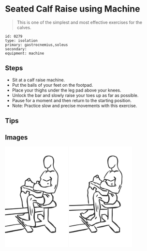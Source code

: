 # Seated Calf Raise using Machine
> This is one of the simplest and most effective exercises for the calves.

``` 
id: 0279 
type: isolation 
primary: gastrocnemius,soleus 
secondary:  
equipment: machine 
``` 

## Steps

 - Sit at a calf raise machine.
 - Put the balls of your feet on the footpad.
 - Place your thighs under the leg pad above your knees.
 - Unlock the bar and slowly raise your toes up as far as possible.
 - Pause for a moment and then return to the starting position.
 - Note: Practice slow and precise movements with this exercise.

## Tips


## Images

<svg width="208" height="250pt" viewBox="0 0 156 250" xmlns="http://www.w3.org/2000/svg"><g fill="#FFF"><path d="M0 0h156v250H0v-35.53c11.8-.96 23.2-4.55 34.91-6.19 4.51-.9 9.59-1.4 13.09-4.71.33.2.99.61 1.32.81 1.82 3.36 3.88 6.6 6.35 9.53 2.8-.19 5.62-.11 8.43-.19 2.61.26 3.93-2.43 5.63-3.93-.07-1.33-.12-2.66-.15-3.99-1.59-2.18-3.38-4.21-5.23-6.17 2.51.32 5.02.57 7.54.77l-3.64 1.32c10.25.24 19.87-3.5 29.75-5.57 2.96 5.97 7.78 10.69 12.44 15.34 4.07 4.37 10.86 3 15.77.97-.07-3.5-.02-7.01-.02-10.51-2.39-2.02-4.54-4.31-6.32-6.89-3.04-4.32-7.59-7.16-11.62-10.44-1.05-2.67-.63-5.74-.59-8.57.83-7.44.15-14.93.46-22.39 6.79.08 13.55-1.48 19.25-5.25 2.25-6.25-2.51-11.95-7.76-14.68.26-3.19.85-6.43.37-9.63-1.45-2.44-3.5-4.53-4.32-7.32 2.17-.25 4.39-.22 6.52-.73 2.71-2.09 3.17-5.77 4.28-8.8 4.66-8.6 5.31-18.73 5.44-28.34.28-3.72.48-7.55-1.02-11.06-1.27-4.25-4.81-7.12-6.96-10.86-2.95-4.72-4.35-10.69-2.71-16.12 1.19-5.05-.04-10.69-3.29-14.74-4.01-2.57-9.15-4.06-13.87-2.6-6.25.81-9.65 7.76-9.17 13.54.36 5.07 1.16 10.23 3.21 14.91.99 2.73 4.38 2.35 6.64 3.01.17 2.21.29 4.41.41 6.61-3.66-3.23-8.18-.22-10.68 2.92-3.31 4.03-5.87 8.62-8.34 13.19.67 1.12 1.33 2.23 1.99 3.36-.9 1.78-1.77 3.56-2.64 5.35-2.32-1.25-4.92-1.69-7.42-.72-.45 2.01-.93 4.02-1.45 6.02-1.65-.36-3.25-.85-4.86-1.35-4-.88-5.72-4.75-8.12-7.61-.65-1.43-1.36-2.82-2.14-4.18-1.37.05-2.73.1-4.1.16-2.09 2.51-5.07 3.96-7.5 6.07-2.17 3.46-.21 8.04-2.38 11.5-1.67.48-3.43.58-5.09 1.11-1.63 1.08-2.93 2.56-4.36 3.87.97 4.77 1.48 9.91-.32 14.56-.54 1.95-1.5 4.01-.73 6.05 2.47 7.14 4.86 14.52 4.75 22.17-.02 2.76.96 5.36 1.9 7.92-14.55.89-29.07 2.55-43.65 2.62V0z"/><path d="M99.26 29.26c2.2-3.11 6.3-3.76 9.71-4.81 2.75 1.33 6.55 1.28 8.38 4.05 2.33 4.84 2.63 10.41 1.14 15.54.67 5.09 1.5 10.53 4.73 14.75 3.56 4.77 7.14 9.96 7.27 16.15-.86 9.76-.27 19.98-4.21 29.17-2.22 3.25-2.92 7.18-4.68 10.63-6.81-.54-14.03 1.83-20.48-1.21-3.84-1.77-7.82-3.58-12.14-3.57-2.1-.24-4.51.19-6.24-1.34-.64.15-1.94.46-2.58.61-2.5-.71-5.05-1.17-7.6-1.61-1.35-.62-1.62-2.33-2.42-3.47.92-2.63 1.62-5.34 2.31-8.04 1.22-1.26 2.65-2.3 3.93-3.5 1.77-.09 3.55-.2 5.32-.37 3.3 2.42 4.67 6.97 8.72 8.41 4.17 1.37 8.81 2.14 13.06.57 4.11-1.45 8.37-2.36 12.74-1.81-.9-1.07-1.75-2.17-2.57-3.31 1.47.6 2.91 1.25 4.38 1.85-1.6-2.51-4.37-4.69-3.87-8-.26-3.82 2.55-7.15 2.02-10.98-1.23-1.79-2.96-3.15-4.54-4.62-3.27 3.04 3.23 4.78 1.18 7.37-.41.01-1.24.05-1.66.07-2.55 1.45-5.27 2.58-8.05 3.56-2.91-1.72-5.87-3.64-9.38-3.69v1.58c3.33 1.24 6.57 2.75 9.97 3.82 3.22-.91 6.15-2.49 9.08-4.06.02 2.66-.42 5.31-.3 7.98-.08 2.53.73 5.28-.68 7.58-6.1-1.02-11.88 2.61-17.94 1.1-2.46-.24-3.93-2.52-5.65-4.02-.03-.65-.1-1.94-.13-2.58-1.63-.59-3.25-1.22-4.83-1.91 1.27-.31 2.58-.29 3.88-.21-.48-3.68 1.04-7.03 3.13-9.95-.73-1.38-1.43-2.77-2.13-4.17 3.65-4.99 6.46-10.57 10.68-15.12 1.4.21 2.8.4 4.21.58-1.34 1.28-2.43 2.77-3.15 4.47 2.3-1.26 4.21-3.08 6.36-4.55 1.95-.55 3.9.7 5.82 1.01-.17.49-.49 1.45-.65 1.93 2.33-1.27 4.59-3.5 7.46-2.86 1.47.14 4.07.64 3.84-1.67-3.36-1.4-7.21-1.63-10.23.67-1.71-.47-3.42-.9-5.14-1.26a72.69 72.69 0 0 0-1.44-5.25c4.59-1.55 9.18-5.62 8.47-10.92-2.34 3.62-4.34 8.71-9.31 9.08-4.24.99-6.31-3.54-7.09-6.9-1.13-5.51-1.31-11.64 1.3-16.77m7 61.94c-2.15.13-1.84 3.54.39 2.54 2.08-.24 1.86-3.41-.39-2.54m16.37 12.57c-.77.98.06 1.72.64 2.44 1.76-3.89 4.18-7.78 4.06-12.18-2.92 2.41-3.44 6.39-4.7 9.74zM58.09 80.38c.64.07 1.92.22 2.56.29l-.15 2.9c-.4.38-1.22 1.12-1.62 1.49-.79-.18-2.37-.53-3.16-.71.05 4.2 4.72 1.7 6.74.69 1.08 1.51 2.03 3.11 3.15 4.59 1.49 1.91 5.14.82 6.21 3.03-1.52 2.48-1.96 5.35-2.2 8.2-3.57-.8-7.09-1.8-10.65-2.64-2.74.37-5.46-.1-8.17-.49-.33-.63-.64-1.27-.94-1.9 1.43-2.84.88-6.05.85-9.09 2.11-1.22 4.18-2.81 6.76-2.71.2-1.22.41-2.43.62-3.65z"/><path d="M80.07 87.09c1.18.66 2.98.96 2.9 2.69-.32.55-.98 1.65-1.3 2.2-1.05-.13-2.09-.24-3.13-.36.53-1.5 1.04-3.02 1.53-4.53zM47.89 97.84c2.03.95 4.03 2.03 6.22 2.57 1.99.19 3.94-.48 5.93-.54 2.79 1.25 5.98 3.61 9.08 1.94-.34 2.37-.03 4.73.8 6.97 2.38.71 4.65 1.74 7.05 2.4 2.38.83 4.74-.48 7.01-1.07 3 2.34 6.87 1.89 10.4 2.51-1.12 4.03-2.31 8.03-3.45 12.06-5.23-.38-10.89 2.82-15.72-.06-2.52-1.74-4.5-4.22-7.29-5.56-2.33-.32-4.69-.03-7.02-.14-.33-2.15.54-4.18 1.11-6.21-2.31-1.86-5.24-2.61-8.06-3.29-1.91 1.85-3.03 4.23-3.79 6.74-1.14-1.56-1.86-3.61-3.55-4.68-1.87-.68-3.82-1.13-5.65-1.95.35-1.89.62-3.8.95-5.69-.33-1.01-.66-2.01-.99-3.02 1.72-2.28 4.89-1.29 6.97-2.98m-5.37 3.09c1.78 2.14 4.67 2.64 7 3.94l-.25-1.78c4.11 2.6 8.85 3.75 13.28 5.61 3.93 2.66 8.69 3.52 12.8 5.82 4.35 2.77 9.67 1.57 14.47 1.16l.48-1.59c-4.26-2.29-9.27 1-13.53-1.3-3.86-1.81-7.99-3-11.71-5.09-4.39-2.61-9.65-2.9-14.27-4.98-2.86-.12-5.41-1.64-8.27-1.79z"/><path d="M52.26 117.49c.94-1.76 1.68-3.61 2.5-5.42 1.56.42 3.13.83 4.71 1.21-.85 2.43-2.12 5.47.17 7.55-5.41 3.5-5.89 10.34-6.12 16.15.94 4.59 1.84 9.2 1.79 13.91-3.18.38-6.35.75-9.53 1.11-2.96-7.73-1.29-16.49-4.9-23.97-.52-2.75-1.83-5.29-2.27-8.05-.07-3.16 2.17-5.5 4.01-7.78.73.17 2.18.52 2.9.7.61 3.22 3.59 4.93 6.74 4.59zM96.32 113.53c5.07 3.11 11.22 4.35 17.11 3.59.56 2.22 1.95 4 3.2 5.86 1.09 2.83.78 5.96.86 8.93-2.68 4.42-5.75 9.2-10.67 11.33-3.15.78-6.36 1.27-9.52 2.03-.61-.32-1.21-.65-1.81-.98 2.6-2.84 4.34-6.39 3.88-10.33.48-5.56-4.01-9.56-5.6-14.45 2.06.69 4.22.97 6.39.72 2.1 1.74 3.36 4.24 5.35 6.08.95.16 2.25.54 2.65-.67-1.53-2.73-4.01-4.71-5.88-7.18-2.43.22-4.88.33-7.3-.03.45-1.63.9-3.26 1.34-4.9m6.33 4.31c2.5 2.06 4.63 6.2 8.3 5.9-1.76-3.06-4.73-5.42-8.3-5.9z"/><path d="M56.55 126.56c1.56-4.13 5.97-5.42 9.88-6.15 4.52 2.74 7.76 7.82 13.48 8.19 4.42-.32 8.8-1.09 13.19-1.61.2-.75.59-2.25.79-3 1.81 5.05 3.38 10.71 1.59 15.98-.74 2.21-3.43 2.85-5.5 2.55-2.65.04-5.21-.75-7.29-2.4-2.97-2.21-6.89-1.92-10.37-1.59-.02-.49-.07-1.47-.1-1.96-1.14 1.25-2.27 2.49-3.45 3.7-.06 5.43 2.54 10.38 3.03 15.72 1.04 8.49-2.98 17.09-.3 25.47 2.04 4.77 3.35 9.97 2.46 15.18-2.19.63-4.41 2.11-6.75 1.22-3.67-1.03-7.45-1.44-11.24-1.74-2.83-1.35-5.39-3.22-8.24-4.54 1.5 1.72 2.98 3.58 4.98 4.75 2.98 1.19 6.52.64 9.22 2.54 2.33 2.86 4.21 6.07 6.24 9.15-3.22 3.34-8.05 3.04-12.28 3.49-3.36-7.34-8.76-13.37-14.01-19.38-4.53-3.58-8.36-7.91-12.65-11.75 1.78 4.4 5.15 7.78 8.34 11.17-12.63 1.14-25.08 3.69-37.57 5.91v-26.78c15.69-.93 31.22-4.23 46.98-3.73-4.62 3.87-11.09 2.05-16.59 2.83-.38 1.07-.76 2.15-1.13 3.22 4.24 3.06 8.28 8.24 14.08 7.3-.71 1.41-1.4 2.82-2.01 4.29 1.4-.75 2.77-1.55 4.15-2.34 5.37 1.94 11.29 2.53 16.85 1.02-.21-10.53-3.52-20.7-4.18-31.19-.69-8.49-3.19-17-1.6-25.52m7.7 1.43c-.75 2.11-1.6 4.19-2.34 6.32 2.56-1.49 4.42-3.96 4.28-7.03-.48.17-1.46.53-1.94.71m2.55 7.46c3.98-.61 8.17-.78 11.45 1.99.11-.94.23-1.88.35-2.81-3.46-3.03-8.7-2.37-11.8.82m-5.18 10.99c-.83 7.55.43 15.19 2.01 22.58.23 1.53 1.83 2.11 3.01 2.79-.43-1.04-.91-2.06-1.38-3.07-1.23-7.43-2.41-14.87-3.64-22.3m5.31 6.48c-.06 4.7-1.54 9.72.48 14.19 1.17-4.67 1.12-9.62-.48-14.19m-41.64 19.19c-.26 1.33-.08 2.72 1.29 3.36 3.89 2.71 6.66 6.62 10.24 9.69 4.61 4.2 7.78 9.82 12.63 13.72l2.27.7c-1.42-3.86-4.74-6.5-7.09-9.77-6.1-6.25-11.09-14-19.34-17.7m16.87 13.62c1.6 2.31 3.05 5.14 6.29 5.39-1.42-2.04-3-3.94-4.5-5.9l1.68-.65c-1.17.34-2.34.7-3.47 1.16z"/><path d="M118.54 135.42c3.95 3.08 7.37 7.79 6.24 13.07-3.89 1.89-8.24.84-12.35 1.67-6.28.52-12.56 1.31-18.87 1.03 4.15 2.42 2.62 7.1 2.11 10.9-.73 3.44-.1 6.93-.11 10.39a36.208 36.208 0 0 0-6.39-4.96c-2.96.23-5.93.42-8.88.84-.01 3.31-.44 6.62-.08 9.92 2.56 1.98 4.67 4.45 7.03 6.65-3.87.58-7.59 1.93-11.51 2.09-.68-2.69-2.21-5.2-2.09-8.05.1-4.76-.34-9.58.64-14.27 6.37-1.33 12.91-1.92 19.22-3.4.4-.38 1.18-1.13 1.57-1.51-6.83.3-13.65 1.23-20.43 2.15.32-3.26-.35-6.46-1.6-9.46 4.33-.42 8.63-1.24 12.98-1.22 2.95.38 5.82 1.29 8.82 1.37-2.19-2.15-5.63-2.14-7.87-4.31 1.69-.07 3.39-.08 5.09-.02.16-.49.47-1.46.63-1.94-1.72.15-3.44.27-5.16.33-.11-.49-.34-1.48-.45-1.97 2.51-.14 5.32.73 7.56-.76.55 1.65-1.46 2.23-1.59 3.74 4.43-.22 8.8-.83 12.83-2.74 6.02.03 9.55-5.18 12.66-9.54z"/><path d="M70.01 139.4c5.11.68 10.15 1.99 14.59 4.68.32 1.47.76 2.91 1.3 4.3-1.82-2.39-3.94-4.7-6.99-5.46 1.62 2.47 3.69 4.59 5.89 6.54-4 .04-8 .16-11.99.33-.72-2.82-1.53-5.61-2.49-8.35l1.66.08c-.49-.53-1.48-1.59-1.97-2.12zM15.99 156.13c13.1-.97 26.19-2.21 39.29-3.14.54 3.35 1.1 6.69 1.67 10.04-18.92 2.54-38.01 3.08-56.95 5.45v-11.19c5.3-.78 10.65-.99 15.99-1.16zM97.39 153.52c3.1.17 6.21.22 9.33.15-1.67 6.35-.32 12.97-1.09 19.42.04 4.29-.22 8.72.73 12.9 6.06 5.79 12.49 11.23 18.02 17.57-.3 2.46-.54 4.94-.81 7.42-3.3-.35-6.6-.06-9.82.71-3.81-5.82-8.6-11.2-14.49-14.95.19-.75.37-1.51.52-2.28-2.01-.29-4.06-.2-6.03.3-5.7 1.36-11.49 2.36-17.22 3.57.02-3.28.01-6.56-.5-9.8 4.79-.25 9.68-.2 14.32-1.57.63-.48 1.06-1.18 1.58-1.77-3.74-2.2-6.63-5.46-9.88-8.27.09-2.3.2-4.59.28-6.88 2.38-.18 4.77-.41 7.14-.79 1.53 2.3 3.09 4.68 5.58 6.04.2 2.21.12 4.42-.18 6.62 3.11-.25 2.53-3.71 2.7-5.91.8-7.49-.23-14.99-.18-22.48zM49.13 166.47c2.82-.36 5.67-.43 8.49-.83 1.27 5.18.2 10.5 1.02 15.73.57.09 1.7.28 2.27.37-2.5.57-5.24 1.24-7.69.09-5.08-2.54-11.39-2.33-15.81-6.2-1.3-1.05-2.82-1.75-4.34-2.38-.41-.56-1.22-1.69-1.63-2.26 5.04.47 10.18.63 15.11-.71 1.01-1.16 1.63-2.6 2.58-3.81zM14.84 196.54c8.26-1.87 16.71-2.92 25.16-3.39 2.5 3.36 5.16 6.64 8.42 9.3-1.75.74-3.54 1.38-5.41 1.73-10.38 1.92-20.9 3.12-31.19 5.54-3.89.85-7.82 1.53-11.75 2.21l-.07-.87v-11.84c4.86-1.34 9.93-1.61 14.84-2.68z"/></g><g fill="#333"><path d="M104.05 23.53c4.72-1.46 9.86.03 13.87 2.6 3.25 4.05 4.48 9.69 3.29 14.74-1.64 5.43-.24 11.4 2.71 16.12 2.15 3.74 5.69 6.61 6.96 10.86 1.5 3.51 1.3 7.34 1.02 11.06-.13 9.61-.78 19.74-5.44 28.34-1.11 3.03-1.57 6.71-4.28 8.8-2.13.51-4.35.48-6.52.73.82 2.79 2.87 4.88 4.32 7.32.48 3.2-.11 6.44-.37 9.63 5.25 2.73 10.01 8.43 7.76 14.68-5.7 3.77-12.46 5.33-19.25 5.25-.31 7.46.37 14.95-.46 22.39-.04 2.83-.46 5.9.59 8.57 4.03 3.28 8.58 6.12 11.62 10.44 1.78 2.58 3.93 4.87 6.32 6.89 0 3.5-.05 7.01.02 10.51-4.91 2.03-11.7 3.4-15.77-.97-4.66-4.65-9.48-9.37-12.44-15.34-9.88 2.07-19.5 5.81-29.75 5.57l3.64-1.32c-2.52-.2-5.03-.45-7.54-.77 1.85 1.96 3.64 3.99 5.23 6.17.03 1.33.08 2.66.15 3.99-1.7 1.5-3.02 4.19-5.63 3.93-2.81.08-5.63 0-8.43.19-2.47-2.93-4.53-6.17-6.35-9.53-.33-.2-.99-.61-1.32-.81-3.5 3.31-8.58 3.81-13.09 4.71-11.71 1.64-23.11 5.23-34.91 6.19v-3.41l.07.87c3.93-.68 7.86-1.36 11.75-2.21 10.29-2.42 20.81-3.62 31.19-5.54 1.87-.35 3.66-.99 5.41-1.73-3.26-2.66-5.92-5.94-8.42-9.3-8.45.47-16.9 1.52-25.16 3.39-4.91 1.07-9.98 1.34-14.84 2.68v-1.76c12.49-2.22 24.94-4.77 37.57-5.91-3.19-3.39-6.56-6.77-8.34-11.17 4.29 3.84 8.12 8.17 12.65 11.75 5.25 6.01 10.65 12.04 14.01 19.38 4.23-.45 9.06-.15 12.28-3.49-2.03-3.08-3.91-6.29-6.24-9.15-2.7-1.9-6.24-1.35-9.22-2.54-2-1.17-3.48-3.03-4.98-4.75 2.85 1.32 5.41 3.19 8.24 4.54 3.79.3 7.57.71 11.24 1.74 2.34.89 4.56-.59 6.75-1.22.89-5.21-.42-10.41-2.46-15.18-2.68-8.38 1.34-16.98.3-25.47-.49-5.34-3.09-10.29-3.03-15.72 1.18-1.21 2.31-2.45 3.45-3.7.03.49.08 1.47.1 1.96 3.48-.33 7.4-.62 10.37 1.59 2.08 1.65 4.64 2.44 7.29 2.4 2.07.3 4.76-.34 5.5-2.55 1.79-5.27.22-10.93-1.59-15.98-.2.75-.59 2.25-.79 3-4.39.52-8.77 1.29-13.19 1.61-5.72-.37-8.96-5.45-13.48-8.19-3.91.73-8.32 2.02-9.88 6.15-1.59 8.52.91 17.03 1.6 25.52.66 10.49 3.97 20.66 4.18 31.19-5.56 1.51-11.48.92-16.85-1.02-1.38.79-2.75 1.59-4.15 2.34.61-1.47 1.3-2.88 2.01-4.29-5.8.94-9.84-4.24-14.08-7.3.37-1.07.75-2.15 1.13-3.22 5.5-.78 11.97 1.04 16.59-2.83-15.76-.5-31.29 2.8-46.98 3.73v-2.2c18.94-2.37 38.03-2.91 56.95-5.45-.57-3.35-1.13-6.69-1.67-10.04-13.1.93-26.19 2.17-39.29 3.14-5.34.17-10.69.38-15.99 1.16v-2.68c14.58-.07 29.1-1.73 43.65-2.62-.94-2.56-1.92-5.16-1.9-7.92.11-7.65-2.28-15.03-4.75-22.17-.77-2.04.19-4.1.73-6.05 1.8-4.65 1.29-9.79.32-14.56 1.43-1.31 2.73-2.79 4.36-3.87 1.66-.53 3.42-.63 5.09-1.11 2.17-3.46.21-8.04 2.38-11.5 2.43-2.11 5.41-3.56 7.5-6.07 1.37-.06 2.73-.11 4.1-.16.78 1.36 1.49 2.75 2.14 4.18 2.4 2.86 4.12 6.73 8.12 7.61 1.61.5 3.21.99 4.86 1.35.52-2 1-4.01 1.45-6.02 2.5-.97 5.1-.53 7.42.72.87-1.79 1.74-3.57 2.64-5.35-.66-1.13-1.32-2.24-1.99-3.36 2.47-4.57 5.03-9.16 8.34-13.19 2.5-3.14 7.02-6.15 10.68-2.92-.12-2.2-.24-4.4-.41-6.61-2.26-.66-5.65-.28-6.64-3.01-2.05-4.68-2.85-9.84-3.21-14.91-.48-5.78 2.92-12.73 9.17-13.54m-4.79 5.73c-2.61 5.13-2.43 11.26-1.3 16.77.78 3.36 2.85 7.89 7.09 6.9 4.97-.37 6.97-5.46 9.31-9.08.71 5.3-3.88 9.37-8.47 10.92a72.69 72.69 0 0 1 1.44 5.25c1.72.36 3.43.79 5.14 1.26 3.02-2.3 6.87-2.07 10.23-.67.23 2.31-2.37 1.81-3.84 1.67-2.87-.64-5.13 1.59-7.46 2.86.16-.48.48-1.44.65-1.93-1.92-.31-3.87-1.56-5.82-1.01-2.15 1.47-4.06 3.29-6.36 4.55.72-1.7 1.81-3.19 3.15-4.47-1.41-.18-2.81-.37-4.21-.58-4.22 4.55-7.03 10.13-10.68 15.12.7 1.4 1.4 2.79 2.13 4.17-2.09 2.92-3.61 6.27-3.13 9.95-1.3-.08-2.61-.1-3.88.21 1.58.69 3.2 1.32 4.83 1.91.03.64.1 1.93.13 2.58 1.72 1.5 3.19 3.78 5.65 4.02 6.06 1.51 11.84-2.12 17.94-1.1 1.41-2.3.6-5.05.68-7.58-.12-2.67.32-5.32.3-7.98-2.93 1.57-5.86 3.15-9.08 4.06-3.4-1.07-6.64-2.58-9.97-3.82v-1.58c3.51.05 6.47 1.97 9.38 3.69 2.78-.98 5.5-2.11 8.05-3.56.42-.02 1.25-.06 1.66-.07 2.05-2.59-4.45-4.33-1.18-7.37 1.58 1.47 3.31 2.83 4.54 4.62.53 3.83-2.28 7.16-2.02 10.98-.5 3.31 2.27 5.49 3.87 8-1.47-.6-2.91-1.25-4.38-1.85.82 1.14 1.67 2.24 2.57 3.31-4.37-.55-8.63.36-12.74 1.81-4.25 1.57-8.89.8-13.06-.57-4.05-1.44-5.42-5.99-8.72-8.41-1.77.17-3.55.28-5.32.37-1.28 1.2-2.71 2.24-3.93 3.5-.69 2.7-1.39 5.41-2.31 8.04.8 1.14 1.07 2.85 2.42 3.47 2.55.44 5.1.9 7.6 1.61.64-.15 1.94-.46 2.58-.61 1.73 1.53 4.14 1.1 6.24 1.34 4.32-.01 8.3 1.8 12.14 3.57 6.45 3.04 13.67.67 20.48 1.21 1.76-3.45 2.46-7.38 4.68-10.63 3.94-9.19 3.35-19.41 4.21-29.17-.13-6.19-3.71-11.38-7.27-16.15-3.23-4.22-4.06-9.66-4.73-14.75 1.49-5.13 1.19-10.7-1.14-15.54-1.83-2.77-5.63-2.72-8.38-4.05-3.41 1.05-7.51 1.7-9.71 4.81M58.09 80.38c-.21 1.22-.42 2.43-.62 3.65-2.58-.1-4.65 1.49-6.76 2.71.03 3.04.58 6.25-.85 9.09.3.63.61 1.27.94 1.9 2.71.39 5.43.86 8.17.49 3.56.84 7.08 1.84 10.65 2.64.24-2.85.68-5.72 2.2-8.2-1.07-2.21-4.72-1.12-6.21-3.03-1.12-1.48-2.07-3.08-3.15-4.59-2.02 1.01-6.69 3.51-6.74-.69.79.18 2.37.53 3.16.71.4-.37 1.22-1.11 1.62-1.49l.15-2.9c-.64-.07-1.92-.22-2.56-.29m21.98 6.71c-.49 1.51-1 3.03-1.53 4.53 1.04.12 2.08.23 3.13.36.32-.55.98-1.65 1.3-2.2.08-1.73-1.72-2.03-2.9-2.69M47.89 97.84c-2.08 1.69-5.25.7-6.97 2.98.33 1.01.66 2.01.99 3.02-.33 1.89-.6 3.8-.95 5.69 1.83.82 3.78 1.27 5.65 1.95 1.69 1.07 2.41 3.12 3.55 4.68.76-2.51 1.88-4.89 3.79-6.74 2.82.68 5.75 1.43 8.06 3.29-.57 2.03-1.44 4.06-1.11 6.21 2.33.11 4.69-.18 7.02.14 2.79 1.34 4.77 3.82 7.29 5.56 4.83 2.88 10.49-.32 15.72.06 1.14-4.03 2.33-8.03 3.45-12.06-3.53-.62-7.4-.17-10.4-2.51-2.27.59-4.63 1.9-7.01 1.07-2.4-.66-4.67-1.69-7.05-2.4-.83-2.24-1.14-4.6-.8-6.97-3.1 1.67-6.29-.69-9.08-1.94-1.99.06-3.94.73-5.93.54-2.19-.54-4.19-1.62-6.22-2.57m4.37 19.65c-3.15.34-6.13-1.37-6.74-4.59-.72-.18-2.17-.53-2.9-.7-1.84 2.28-4.08 4.62-4.01 7.78.44 2.76 1.75 5.3 2.27 8.05 3.61 7.48 1.94 16.24 4.9 23.97 3.18-.36 6.35-.73 9.53-1.11.05-4.71-.85-9.32-1.79-13.91.23-5.81.71-12.65 6.12-16.15-2.29-2.08-1.02-5.12-.17-7.55-1.58-.38-3.15-.79-4.71-1.21-.82 1.81-1.56 3.66-2.5 5.42m44.06-3.96c-.44 1.64-.89 3.27-1.34 4.9 2.42.36 4.87.25 7.3.03 1.87 2.47 4.35 4.45 5.88 7.18-.4 1.21-1.7.83-2.65.67-1.99-1.84-3.25-4.34-5.35-6.08-2.17.25-4.33-.03-6.39-.72 1.59 4.89 6.08 8.89 5.6 14.45.46 3.94-1.28 7.49-3.88 10.33.6.33 1.2.66 1.81.98 3.16-.76 6.37-1.25 9.52-2.03 4.92-2.13 7.99-6.91 10.67-11.33-.08-2.97.23-6.1-.86-8.93-1.25-1.86-2.64-3.64-3.2-5.86-5.89.76-12.04-.48-17.11-3.59m22.22 21.89c-3.11 4.36-6.64 9.57-12.66 9.54-4.03 1.91-8.4 2.52-12.83 2.74.13-1.51 2.14-2.09 1.59-3.74-2.24 1.49-5.05.62-7.56.76.11.49.34 1.48.45 1.97 1.72-.06 3.44-.18 5.16-.33-.16.48-.47 1.45-.63 1.94-1.7-.06-3.4-.05-5.09.02 2.24 2.17 5.68 2.16 7.87 4.31-3-.08-5.87-.99-8.82-1.37-4.35-.02-8.65.8-12.98 1.22 1.25 3 1.92 6.2 1.6 9.46 6.78-.92 13.6-1.85 20.43-2.15-.39.38-1.17 1.13-1.57 1.51-6.31 1.48-12.85 2.07-19.22 3.4-.98 4.69-.54 9.51-.64 14.27-.12 2.85 1.41 5.36 2.09 8.05 3.92-.16 7.64-1.51 11.51-2.09-2.36-2.2-4.47-4.67-7.03-6.65-.36-3.3.07-6.61.08-9.92 2.95-.42 5.92-.61 8.88-.84 2.31 1.42 4.46 3.07 6.39 4.96.01-3.46-.62-6.95.11-10.39.51-3.8 2.04-8.48-2.11-10.9 6.31.28 12.59-.51 18.87-1.03 4.11-.83 8.46.22 12.35-1.67 1.13-5.28-2.29-9.99-6.24-13.07m-48.53 3.98c.49.53 1.48 1.59 1.97 2.12l-1.66-.08c.96 2.74 1.77 5.53 2.49 8.35 3.99-.17 7.99-.29 11.99-.33-2.2-1.95-4.27-4.07-5.89-6.54 3.05.76 5.17 3.07 6.99 5.46-.54-1.39-.98-2.83-1.3-4.3-4.44-2.69-9.48-4-14.59-4.68m27.38 14.12c-.05 7.49.98 14.99.18 22.48-.17 2.2.41 5.66-2.7 5.91.3-2.2.38-4.41.18-6.62-2.49-1.36-4.05-3.74-5.58-6.04-2.37.38-4.76.61-7.14.79-.08 2.29-.19 4.58-.28 6.88 3.25 2.81 6.14 6.07 9.88 8.27-.52.59-.95 1.29-1.58 1.77-4.64 1.37-9.53 1.32-14.32 1.57.51 3.24.52 6.52.5 9.8 5.73-1.21 11.52-2.21 17.22-3.57 1.97-.5 4.02-.59 6.03-.3-.15.77-.33 1.53-.52 2.28 5.89 3.75 10.68 9.13 14.49 14.95 3.22-.77 6.52-1.06 9.82-.71.27-2.48.51-4.96.81-7.42-5.53-6.34-11.96-11.78-18.02-17.57-.95-4.18-.69-8.61-.73-12.9.77-6.45-.58-13.07 1.09-19.42-3.12.07-6.23.02-9.33-.15m-48.26 12.95c-.95 1.21-1.57 2.65-2.58 3.81-4.93 1.34-10.07 1.18-15.11.71.41.57 1.22 1.7 1.63 2.26 1.52.63 3.04 1.33 4.34 2.38 4.42 3.87 10.73 3.66 15.81 6.2 2.45 1.15 5.19.48 7.69-.09-.57-.09-1.7-.28-2.27-.37-.82-5.23.25-10.55-1.02-15.73-2.82.4-5.67.47-8.49.83z"/><path d="M106.26 91.2c2.25-.87 2.47 2.3.39 2.54-2.23 1-2.54-2.41-.39-2.54zM122.63 103.77c1.26-3.35 1.78-7.33 4.7-9.74.12 4.4-2.3 8.29-4.06 12.18-.58-.72-1.41-1.46-.64-2.44zM42.52 100.93c2.86.15 5.41 1.67 8.27 1.79 4.62 2.08 9.88 2.37 14.27 4.98 3.72 2.09 7.85 3.28 11.71 5.09 4.26 2.3 9.27-.99 13.53 1.3l-.48 1.59c-4.8.41-10.12 1.61-14.47-1.16-4.11-2.3-8.87-3.16-12.8-5.82-4.43-1.86-9.17-3.01-13.28-5.61l.25 1.78c-2.33-1.3-5.22-1.8-7-3.94zM102.65 117.84c3.57.48 6.54 2.84 8.3 5.9-3.67.3-5.8-3.84-8.3-5.9zM64.25 127.99c.48-.18 1.46-.54 1.94-.71.14 3.07-1.72 5.54-4.28 7.03.74-2.13 1.59-4.21 2.34-6.32zM66.8 135.45c3.1-3.19 8.34-3.85 11.8-.82-.12.93-.24 1.87-.35 2.81-3.28-2.77-7.47-2.6-11.45-1.99zM61.62 146.44c1.23 7.43 2.41 14.87 3.64 22.3.47 1.01.95 2.03 1.38 3.07-1.18-.68-2.78-1.26-3.01-2.79-1.58-7.39-2.84-15.03-2.01-22.58zM66.93 152.92c1.6 4.57 1.65 9.52.48 14.19-2.02-4.47-.54-9.49-.48-14.19zM25.29 172.11c8.25 3.7 13.24 11.45 19.34 17.7 2.35 3.27 5.67 5.91 7.09 9.77l-2.27-.7c-4.85-3.9-8.02-9.52-12.63-13.72-3.58-3.07-6.35-6.98-10.24-9.69-1.37-.64-1.55-2.03-1.29-3.36zM42.16 185.73c1.13-.46 2.3-.82 3.47-1.16l-1.68.65c1.5 1.96 3.08 3.86 4.5 5.9-3.24-.25-4.69-3.08-6.29-5.39z"/></g></svg>
<svg width="208" height="250pt" viewBox="0 0 156 250" xmlns="http://www.w3.org/2000/svg"><g fill="#FFF"><path d="M0 0h156v250H0v-35.54c11.16-.88 21.94-4.22 32.98-5.88 5.59-.68 11.09-2.18 16.13-4.71 1.8 3.57 3.97 6.94 6.53 10.01 3.34-.27 6.71.06 10.05-.33 1.59-.96 2.74-2.48 4.05-3.76a175.7 175.7 0 0 1-.22-3.93c-2.29-3.48-4.64-7.08-8.24-9.33 1.84 4.18 4.29 8.08 7.35 11.47-3.64 2.94-8.28 3.32-12.77 3.52-3.32-7.37-8.77-13.38-14.03-19.38-4.49-3.61-8.33-7.93-12.61-11.77 1.78 4.44 5.22 7.81 8.43 11.23-12.67 1.11-25.18 3.54-37.65 5.97V159.8c14.95-.7 29.89-1.87 44.87-1.43-2.43 3.04-5.73 5.2-8.28 8.13-1.48-.86-2.75-2.59-4.61-2.49-1.83.55-3.45 1.59-5.15 2.44 1.24 3.12 2.09 6.78 5.06 8.77 2.97 2.03 5.7 4.95 9.53 5.1.25 1.18.46 2.38.63 3.58 1.24-.45 2.43-1.01 3.64-1.53 3.12.7 6.28 1.18 9.43 1.71.05-.47.16-1.4.22-1.87 2.36-2.64 5-4.98 7.72-7.24 2.4-1.9 1.59-5.35 1.55-8-.69-4.94-.19-9.96-1.18-14.86-1.21-6.03-.51-12.26-1.82-18.28-1.1-5.41-.83-11.15.88-16.39 1.86-3.75 6.02-4.44 9.81-4.48 3.53 3.78 6.16 9.07 11.68 10.24 3.83.38 7.69.33 11.53.37.32-.95.64-1.91.96-2.86.88 5.16 2.03 10.85-.23 15.8-2.34 3.71-7.36 1.61-10.16-.41-2.7-2.91-6.47-4.47-10.42-4.65-.19-.54-.56-1.62-.75-2.16-.82 1.99-2.11 4.08-1.27 6.3 1.64 6.66 3.17 13.66 1.75 20.51-.98 4.24-1.22 8.61-1.11 12.95.13 3.12 2.01 5.79 2.47 8.84.67 2.95.37 5.97.1 8.95-3.98 1.61-8.53 1.56-12.24 3.88-2.83 1.82-5.89 3.23-8.96 4.62-2.73-1.22-5.43-2.54-8.13-3.84 2.48 2.7 5.32 6.24 9.44 5.71 3.49.08 5.69-3.02 8.37-4.74 3.06-1.03 6.3-1.49 9.24-2.88 5.44-2.78 12.67.2 17.44-4.15-3.59-2.53-6.77-5.55-9.97-8.54.09-2.29.18-4.57.26-6.86 2.39-.2 4.77-.44 7.14-.75 1.6 2.33 3.42 4.53 5.66 6.27.06 2.24.1 4.49.2 6.73.8-1.1 2.2-1.91 2.1-3.46.91-8.42.09-16.87-.03-25.3 3.08.12 6.17.17 9.26.14-.41 2.39-.82 4.79-.76 7.23.2 8.43-.84 16.88.39 25.27 6.39 5.39 12.49 11.16 18.11 17.36-.27 2.45-.52 4.9-.77 7.35-3.3-.15-6.59.17-9.84.73-3.94-5.84-8.8-11.17-14.69-15.09.3-.51.91-1.53 1.21-2.04-2.41-.12-4.86-.16-7.22.44-7.18 1.71-14.5 2.78-21.64 4.66-1.4.4-3 .7-3.83 2.05 10.47.57 20.33-3.43 30.41-5.49 3.4 6.57 8.71 11.9 14.15 16.8 4.34 2.52 9.65 1.25 14.05-.46-.06-3.5-.01-7-.01-10.5-2.4-2.05-4.57-4.36-6.36-6.96-3.05-4.29-7.57-7.13-11.58-10.4-1.16-2.97-.63-6.4-.53-9.54.82-7.12-.04-14.29.4-21.42 6.83.05 13.65-1.5 19.35-5.36 1.99-6.28-2.65-11.83-7.88-14.6.26-3.11.92-6.28.29-9.39-.87-2.4-2.11-4.66-2.89-7.1 1.37.02 2.74.04 4.12.08 2.09-2.07 3.87-4.53 4.52-7.45.97-4.44 4.44-7.98 4.3-12.73-.54.33-1.63.99-2.18 1.33.09 3.85-2.38 6.96-3.77 10.36-.88 2.22-1.69 4.47-2.65 6.65-5.04-1.03-10.58-.08-15.18-2.81-3.2-1.69-5.88-4.34-9.36-5.5-3.03-1.02-6.13-1.8-9.11-2.98-4.01-1.12-9.65-1.7-10.55-6.69 1.56-3.97 2.81-8.36 6.9-10.49 2.4.53 5.61.41 6.79 3.05 1.69 3.7 4.06 7.56 8.27 8.67 5.45 2.68 11.4.05 17.12.62-.91-1.07-1.79-2.15-2.66-3.24 1.49.6 2.96 1.26 4.44 1.88-1.6-2.46-4.21-4.71-3.83-7.93-.14-3.82 2.36-7.2 2.02-11.03-1.28-1.89-3.13-3.29-4.83-4.78-1.85 2.94 2.66 4.97 1.48 7.46-.42.07-1.27.2-1.7.27-2.59 1.25-5.23 2.37-7.91 3.41-3.28-2.05-6.83-3.71-10.78-3.83-1.63-.62-3.35-1-5.09-1.13.7-2.16 1.16-4.47 2.55-6.33 3.01-4.08 5.36-8.64 8.88-12.35 1.38.17 2.75.32 4.13.47-1.15 1.51-2.27 3.05-3.29 4.65 2.35-1.37 4.41-3.18 6.74-4.59 1.91-.49 3.86.6 5.76.86-.22.54-.65 1.63-.87 2.17 1.6-1 3.17-2.1 4.93-2.82 2.54-.31 5.25.11 7.52-1.37-3.66-1.67-7.84-2.3-11.33.14-1.67-.43-3.34-.84-5.02-1.22-.45-1.73-.92-3.46-1.43-5.17 4.66-1.73 8.96-5.74 8.59-11.1-2.51 3.91-5.02 9.65-10.59 9.21-3.2.36-4.69-3.1-5.58-5.56-1.54-5.45-1.7-11.49.28-16.85 1.6-4.17 6.57-4.89 10.31-6.14 2.96 1.39 7.27 1.4 8.78 4.78 1.59 4.08 2.33 8.65 1.13 12.94-.77 2.69.19 5.37.72 8.01 1.31 8.99 10.59 14.51 10.87 23.88-.38 7.81-.58 15.63-1.74 23.38 4.31-5.44 2.52-12.93 3.23-19.34.9-6.03-.95-12.35-5.03-16.88-4.38-5.21-7.65-12.26-5.92-19.15 1.5-5.39.48-11.55-3.09-15.92-3.99-2.52-9.07-4.02-13.75-2.59-6.25.79-9.7 7.71-9.25 13.5.36 5.08 1.15 10.25 3.21 14.95.99 2.76 4.45 2.36 6.73 3.05.08 2.23.14 4.46.19 6.69-1.55-.57-3.11-2.47-4.9-1.36-7 3.03-9.86 10.74-13.73 16.75.32 1.58.61 3.16.88 4.75l-.79-.93c-.73 1.76-1.41 3.55-2.26 5.26-2.39-1.06-4.58-2.5-6.91-3.68-1.2-2.48-2.41-4.97-3.91-7.29.03-.64.1-1.92.13-2.55-1.18-.9-2.26-1.99-3.65-2.54-3.09 1.77-6.25 3.48-9.07 5.66-1.64 3.36-1.83 7.2-2.71 10.79-3.76-.92-6.98.77-9.75 3.15.59 2.88.85 5.88-.24 8.68.06.51.2 1.53.26 2.04-1.57 3.35-3.86 6.82-3.07 10.71.79 3.63-.05 7.24-.44 10.84.57 4.03 1.97 7.97 1.78 12.09-.12 3.24.16 6.59 2.11 9.31 1.11-4.82-.69-9.57-.68-14.39 0-3.89-1.65-7.74-.63-11.62 1.18-3.47-.87-6.95-.29-10.46.73-2.37 2.69-4.02 4.34-5.76.73.33 1.46.67 2.19 1 .61 3.47 3.45 5.42 6.64 6.34.89-1.82 1.67-3.7 2.34-5.62 1.26.66 2.53 1.31 3.79 1.95-1.02 2.4-1.88 4.93-.89 7.51-2.16 1.9-4.64 3.87-5.23 6.86-.96 4.17-2.55 8.47-1.35 12.78.9 3.85 1.02 7.8.94 11.73-19.96.98-39.94 1.38-59.91 2.05V0m122.16 105.65c1.12.19 1.81-.29 2.09-1.42 1.49-3.23 3.13-6.56 3.17-10.19-3.42 2.84-3.89 7.64-5.26 11.61m-55.35 20.23c2.28-1.52 4.21-3.6 4.58-6.44-3.2.39-3.54 4.02-4.58 6.44m3.97 1.6c2.03.31 4.07.55 6.12.77 1.46 1.14 2.98 2.21 4.53 3.24.83-5.98-7.07-7.04-10.65-4.01m-4.92 10.61c-.51 7.53.13 15.12 1.81 22.48.38 1.11 1.61 1.6 2.37 2.42-2.47-8.1-2.2-16.69-4.18-24.9m5.41 19.94c1.52-4.56.86-9.38.1-14.01-.61 4.61-1.56 9.48-.1 14.01m-46.08 13.83l.24 2.66c4.33 2.98 7.53 7.17 11.41 10.65 4.79 4.49 8.24 10.23 13.3 14.44.37-.27 1.11-.81 1.49-1.08-2.35-3.26-5.03-6.26-7.76-9.18 1.16.44 3.5 1.34 4.66 1.78-1.68-2.26-3.68-4.34-4.79-6.99-.35.69-.71 1.39-1.06 2.09.4.71 1.18 2.12 1.57 2.83-1.81-1.55-3.56-3.2-5.05-5.06-3.62-5.08-8.63-9.05-14.01-12.14m41.49 2.4c-.74 2.23-1.97 4.23-3.28 6.17.86-.14 1.71-.27 2.57-.39a56.01 56.01 0 0 0 2.87-4.44c-.72-.45-1.44-.89-2.16-1.34z"/><path d="M66.33 75.32c2.69 2.07 1.64-2.32 3.54-3.27.93 1.08 1.25 2.3.96 3.68-1.36 1.33-3.4 1.17-5.09 1.76 2 1.93 4.53.9 6.7.16.84 1.78 1.5 3.67 2.55 5.35 1.74 1.59 4.21 1.96 6.36 2.71-3.23 1.77-3.68 5.54-4.19 8.8-2.99-1.65-6.14-2.98-9.21-4.48-3.1-.29-6.05-1.35-9.09-1.99 2.28 3.18 6.02 4.55 9.83 3.47 1.87 2.46 4.82 3.88 7.91 3.92-.51 2.18-.37 4.41-.01 6.6 3.83 2.35 8.02 5.65 12.7 3.28 2.06 2.77 5.62 3.16 8.66 4.19-1.05 3.65-2.58 7.14-3.76 10.74-3.76.82-7.8.16-11.65.04-3.94-1.41-5.46-5.71-8.6-8.13-2.16-1.18-4.7-1.11-7.07-1.51a34.84 34.84 0 0 1 2.24-6.05c-2.02-1.69-4.26-3.08-6.54-4.38-2.47 1.15-3.65 3.56-4.58 5.98-.96-1.71-1.46-3.76-2.93-5.13-1.48-.97-3.15-1.56-4.71-2.36.62-2.88 1.41-5.79 1.06-8.77.48-.49 1.42-1.46 1.89-1.95.88.29 1.75.58 2.62.88 1.32-.72 2.64-1.43 3.97-2.12 1.22-2.88 1.44-6.01 1.62-9.1 1.6-.78 3.21-1.54 4.82-2.32M52.64 90.04c1.17 2.06 3.38 3.09 5.17 4.52.64-.14 1.28-.26 1.93-.39 3.44 3.5 8.45 4.71 11.93 8.16 3.02 2.42 6.62 4 9.55 6.55 3.76 3.26 9.01 2.5 13.61 2.77-1.82-4.18-6.91-2.21-10.33-3.29-3.47-2.13-6.87-4.41-10.28-6.63-4.56-3.87-10.06-6.38-15.5-8.73-1.94-1.16-3.94-2.23-6.08-2.96zM88.36 82.3c.83.79 1.65 1.58 2.48 2.37-.48.76-1.42 2.27-1.9 3.03-.71-.34-2.14-1.02-2.85-1.36a320.5 320.5 0 0 0 2.27-4.04zM103.48 87.04c3.34-.69 6.23-2.69 9.29-3.87-.25 4.78-.25 9.6-.23 14.41-5.69.23-13.46 1.78-16.91-4.11-.55-2.68-1.39-5.23-4.31-6.07 1.02-1.31 2.04-2.63 3.04-3.95 3.05 1.19 6.03 2.51 9.12 3.59m-.64 6.31c.83.21 2.48.63 3.3.85.84-1.01 1.61-2.07 2.01-3.33-1.85.65-3.59 1.54-5.31 2.48m1.91 2.58c.16 1.84 3.96.75 3-.92-1.25-.58-2.25-.27-3 .92zM97.93 115.31c.65-1.48 1.29-2.95 1.92-4.42 4.27 3.52 9.54 5.87 15.1 6.23.45 2.23 1.48 4.26 2.29 6.37.44 2.77.19 5.61.24 8.42-1.98 3.62-4.49 7.03-7.9 9.42-1.64 1.23-3.7.42-5.55.49-4.66 0-9.3.73-13.96.47-1.32.1-1.76-1.37-2.51-2.13 2.79.19 5.53.91 8.31.96 5.97-5.85 5.85-15.6 1.31-22.24l.12-2.39c1.75.66 3.58 1.1 5.31 1.83 2.64 2.16 2.47 6.75 6.61 7.21-.51-3.35-2.66-5.98-4.35-8.79-2.33-.38-4.65-.83-6.94-1.43m6.66.39c2.15 2.91 4.3 5.86 6.98 8.32.55-4.12-3.69-6.93-6.98-8.32z"/><path d="M74.92 133.11c4.21.78 7.74 3.2 10.98 5.86-.77 2.65 1.25 5.69 4.14 5.41 5.97-.2 11.95-.26 17.91.21 5.08-.54 7.7-5.62 10.61-9.19 3.94 3.09 7.35 7.8 6.23 13.09-1.23.44-2.48.83-3.74 1.16-9.25.01-18.43 2.16-27.69 1.47-6.01-.4-8.95-6.93-14.68-8.22 2 2.71 4.36 5.15 6.95 7.3 3.23 2.67 7.86 1.61 11.29 3.85-6.33 1.56-12.87.06-19.27 1.09 2.21-4.66.07-9.47-.57-14.2-.4-2.7-1.34-5.25-2.16-7.83zM41.09 146.27c6.25-.51 12.68 1.1 18.79-.84.44 3.58.94 7.15 1.12 10.75l1.14-1.83c-.15.55-.47 1.66-.62 2.22.34 2.48.59 4.97.83 7.47l-1.86 1.29c-.18.61-.53 1.82-.71 2.43-3.4 1.19-7.32 1.32-10.19 3.72-2.43 1.83-4.1 5.02-7.41 5.35-3.34 1.05-5.8-2.22-8.63-3.41-3.14-1.45-2.26-5.5-2.65-8.26 1.47.92 2.92 1.87 4.34 2.86 4.77-2.59 9.99-5.19 12.53-10.28 4.56.34 9.16.63 13.67-.33l-1.35-2.52c-8.72.28-17.44.63-26.1 1.69-11.33.36-22.67.3-33.99.83v-9.61c13.71-.03 27.39-.9 41.09-1.53zM77.07 157.21c5.63-.08 11.31.15 16.9-.7.5-.31 1.51-.93 2.02-1.24-.47 5.7-.87 11.41-.37 17.13a50.742 50.742 0 0 0-6.46-4.86c-3.36.21-6.73.45-10.02 1.18.31.24.93.74 1.24.99-.17 2.85-.52 5.72-.21 8.58 2.58 1.92 4.69 4.38 7.07 6.53-2.63.63-5.3 1.11-7.95 1.67.46-4.69-.05-9.49-2-13.81-2.29-4.89-.7-10.37-.22-15.47zM51.46 173.44c3.75-1.32 7.67-2.25 11.02-4.52-.47 1.66.31 4.04-1.48 5.09-3.13 2.09-5.82 4.71-8.03 7.75-3.33-.06-6.55-2.94-9.75-.98.28-.66.85-1.99 1.14-2.66l-.13 1.34c2.64-1.74 4.87-3.96 7.23-6.02zM0 199.21c13.26-2.38 26.47-5.45 39.98-6.09 2.67 3.57 5.59 6.93 8.81 10.01-12.91 2.46-25.99 4.03-38.8 7-3.32.67-6.66 1.21-9.98 1.84l-.01-.93v-11.83z"/></g><g fill="#333"><path d="M94.88 37.01c-.45-5.79 3-12.71 9.25-13.5 4.68-1.43 9.76.07 13.75 2.59 3.57 4.37 4.59 10.53 3.09 15.92-1.73 6.89 1.54 13.94 5.92 19.15 4.08 4.53 5.93 10.85 5.03 16.88-.71 6.41 1.08 13.9-3.23 19.34 1.16-7.75 1.36-15.57 1.74-23.38-.28-9.37-9.56-14.89-10.87-23.88-.53-2.64-1.49-5.32-.72-8.01 1.2-4.29.46-8.86-1.13-12.94-1.51-3.38-5.82-3.39-8.78-4.78-3.74 1.25-8.71 1.97-10.31 6.14-1.98 5.36-1.82 11.4-.28 16.85.89 2.46 2.38 5.92 5.58 5.56 5.57.44 8.08-5.3 10.59-9.21.37 5.36-3.93 9.37-8.59 11.1.51 1.71.98 3.44 1.43 5.17 1.68.38 3.35.79 5.02 1.22 3.49-2.44 7.67-1.81 11.33-.14-2.27 1.48-4.98 1.06-7.52 1.37-1.76.72-3.33 1.82-4.93 2.82.22-.54.65-1.63.87-2.17-1.9-.26-3.85-1.35-5.76-.86-2.33 1.41-4.39 3.22-6.74 4.59 1.02-1.6 2.14-3.14 3.29-4.65-1.38-.15-2.75-.3-4.13-.47-3.52 3.71-5.87 8.27-8.88 12.35-1.39 1.86-1.85 4.17-2.55 6.33 1.74.13 3.46.51 5.09 1.13 3.95.12 7.5 1.78 10.78 3.83 2.68-1.04 5.32-2.16 7.91-3.41.43-.07 1.28-.2 1.7-.27 1.18-2.49-3.33-4.52-1.48-7.46 1.7 1.49 3.55 2.89 4.83 4.78.34 3.83-2.16 7.21-2.02 11.03-.38 3.22 2.23 5.47 3.83 7.93-1.48-.62-2.95-1.28-4.44-1.88.87 1.09 1.75 2.17 2.66 3.24-5.72-.57-11.67 2.06-17.12-.62-4.21-1.11-6.58-4.97-8.27-8.67-1.18-2.64-4.39-2.52-6.79-3.05-4.09 2.13-5.34 6.52-6.9 10.49.9 4.99 6.54 5.57 10.55 6.69 2.98 1.18 6.08 1.96 9.11 2.98 3.48 1.16 6.16 3.81 9.36 5.5 4.6 2.73 10.14 1.78 15.18 2.81.96-2.18 1.77-4.43 2.65-6.65 1.39-3.4 3.86-6.51 3.77-10.36.55-.34 1.64-1 2.18-1.33.14 4.75-3.33 8.29-4.3 12.73-.65 2.92-2.43 5.38-4.52 7.45-1.38-.04-2.75-.06-4.12-.08.78 2.44 2.02 4.7 2.89 7.1.63 3.11-.03 6.28-.29 9.39 5.23 2.77 9.87 8.32 7.88 14.6-5.7 3.86-12.52 5.41-19.35 5.36-.44 7.13.42 14.3-.4 21.42-.1 3.14-.63 6.57.53 9.54 4.01 3.27 8.53 6.11 11.58 10.4 1.79 2.6 3.96 4.91 6.36 6.96 0 3.5-.05 7 .01 10.5-4.4 1.71-9.71 2.98-14.05.46-5.44-4.9-10.75-10.23-14.15-16.8-10.08 2.06-19.94 6.06-30.41 5.49.83-1.35 2.43-1.65 3.83-2.05 7.14-1.88 14.46-2.95 21.64-4.66 2.36-.6 4.81-.56 7.22-.44-.3.51-.91 1.53-1.21 2.04 5.89 3.92 10.75 9.25 14.69 15.09 3.25-.56 6.54-.88 9.84-.73.25-2.45.5-4.9.77-7.35-5.62-6.2-11.72-11.97-18.11-17.36-1.23-8.39-.19-16.84-.39-25.27-.06-2.44.35-4.84.76-7.23-3.09.03-6.18-.02-9.26-.14.12 8.43.94 16.88.03 25.3.1 1.55-1.3 2.36-2.1 3.46-.1-2.24-.14-4.49-.2-6.73-2.24-1.74-4.06-3.94-5.66-6.27-2.37.31-4.75.55-7.14.75-.08 2.29-.17 4.57-.26 6.86 3.2 2.99 6.38 6.01 9.97 8.54-4.77 4.35-12 1.37-17.44 4.15-2.94 1.39-6.18 1.85-9.24 2.88-2.68 1.72-4.88 4.82-8.37 4.74-4.12.53-6.96-3.01-9.44-5.71 2.7 1.3 5.4 2.62 8.13 3.84 3.07-1.39 6.13-2.8 8.96-4.62 3.71-2.32 8.26-2.27 12.24-3.88.27-2.98.57-6-.1-8.95-.46-3.05-2.34-5.72-2.47-8.84-.11-4.34.13-8.71 1.11-12.95 1.42-6.85-.11-13.85-1.75-20.51-.84-2.22.45-4.31 1.27-6.3.19.54.56 1.62.75 2.16 3.95.18 7.72 1.74 10.42 4.65 2.8 2.02 7.82 4.12 10.16.41 2.26-4.95 1.11-10.64.23-15.8-.32.95-.64 1.91-.96 2.86-3.84-.04-7.7.01-11.53-.37-5.52-1.17-8.15-6.46-11.68-10.24-3.79.04-7.95.73-9.81 4.48-1.71 5.24-1.98 10.98-.88 16.39 1.31 6.02.61 12.25 1.82 18.28.99 4.9.49 9.92 1.18 14.86.04 2.65.85 6.1-1.55 8-2.72 2.26-5.36 4.6-7.72 7.24-.06.47-.17 1.4-.22 1.87-3.15-.53-6.31-1.01-9.43-1.71-1.21.52-2.4 1.08-3.64 1.53-.17-1.2-.38-2.4-.63-3.58-3.83-.15-6.56-3.07-9.53-5.1-2.97-1.99-3.82-5.65-5.06-8.77 1.7-.85 3.32-1.89 5.15-2.44 1.86-.1 3.13 1.63 4.61 2.49 2.55-2.93 5.85-5.09 8.28-8.13-14.98-.44-29.92.73-44.87 1.43v-2.39c11.32-.53 22.66-.47 33.99-.83 8.66-1.06 17.38-1.41 26.1-1.69l1.35 2.52c-4.51.96-9.11.67-13.67.33-2.54 5.09-7.76 7.69-12.53 10.28-1.42-.99-2.87-1.94-4.34-2.86.39 2.76-.49 6.81 2.65 8.26 2.83 1.19 5.29 4.46 8.63 3.41 3.31-.33 4.98-3.52 7.41-5.35 2.87-2.4 6.79-2.53 10.19-3.72.18-.61.53-1.82.71-2.43l1.86-1.29c-.24-2.5-.49-4.99-.83-7.47.15-.56.47-1.67.62-2.22L61 156.18c-.18-3.6-.68-7.17-1.12-10.75-6.11 1.94-12.54.33-18.79.84-13.7.63-27.38 1.5-41.09 1.53v-2.05c19.97-.67 39.95-1.07 59.91-2.05.08-3.93-.04-7.88-.94-11.73-1.2-4.31.39-8.61 1.35-12.78.59-2.99 3.07-4.96 5.23-6.86-.99-2.58-.13-5.11.89-7.51-1.26-.64-2.53-1.29-3.79-1.95a51.19 51.19 0 0 1-2.34 5.62c-3.19-.92-6.03-2.87-6.64-6.34-.73-.33-1.46-.67-2.19-1-1.65 1.74-3.61 3.39-4.34 5.76-.58 3.51 1.47 6.99.29 10.46-1.02 3.88.63 7.73.63 11.62-.01 4.82 1.79 9.57.68 14.39-1.95-2.72-2.23-6.07-2.11-9.31.19-4.12-1.21-8.06-1.78-12.09.39-3.6 1.23-7.21.44-10.84-.79-3.89 1.5-7.36 3.07-10.71-.06-.51-.2-1.53-.26-2.04 1.09-2.8.83-5.8.24-8.68 2.77-2.38 5.99-4.07 9.75-3.15.88-3.59 1.07-7.43 2.71-10.79 2.82-2.18 5.98-3.89 9.07-5.66 1.39.55 2.47 1.64 3.65 2.54-.03.63-.1 1.91-.13 2.55 1.5 2.32 2.71 4.81 3.91 7.29 2.33 1.18 4.52 2.62 6.91 3.68.85-1.71 1.53-3.5 2.26-5.26l.79.93c-.27-1.59-.56-3.17-.88-4.75 3.87-6.01 6.73-13.72 13.73-16.75 1.79-1.11 3.35.79 4.9 1.36-.05-2.23-.11-4.46-.19-6.69-2.28-.69-5.74-.29-6.73-3.05-2.06-4.7-2.85-9.87-3.21-14.95M66.33 75.32c-1.61.78-3.22 1.54-4.82 2.32-.18 3.09-.4 6.22-1.62 9.1-1.33.69-2.65 1.4-3.97 2.12-.87-.3-1.74-.59-2.62-.88-.47.49-1.41 1.46-1.89 1.95.35 2.98-.44 5.89-1.06 8.77 1.56.8 3.23 1.39 4.71 2.36 1.47 1.37 1.97 3.42 2.93 5.13.93-2.42 2.11-4.83 4.58-5.98 2.28 1.3 4.52 2.69 6.54 4.38a34.84 34.84 0 0 0-2.24 6.05c2.37.4 4.91.33 7.07 1.51 3.14 2.42 4.66 6.72 8.6 8.13 3.85.12 7.89.78 11.65-.04 1.18-3.6 2.71-7.09 3.76-10.74-3.04-1.03-6.6-1.42-8.66-4.19-4.68 2.37-8.87-.93-12.7-3.28-.36-2.19-.5-4.42.01-6.6-3.09-.04-6.04-1.46-7.91-3.92-3.81 1.08-7.55-.29-9.83-3.47 3.04.64 5.99 1.7 9.09 1.99 3.07 1.5 6.22 2.83 9.21 4.48.51-3.26.96-7.03 4.19-8.8-2.15-.75-4.62-1.12-6.36-2.71-1.05-1.68-1.71-3.57-2.55-5.35-2.17.74-4.7 1.77-6.7-.16 1.69-.59 3.73-.43 5.09-1.76.29-1.38-.03-2.6-.96-3.68-1.9.95-.85 5.34-3.54 3.27m22.03 6.98c-.75 1.35-1.5 2.7-2.27 4.04.71.34 2.14 1.02 2.85 1.36.48-.76 1.42-2.27 1.9-3.03-.83-.79-1.65-1.58-2.48-2.37m15.12 4.74c-3.09-1.08-6.07-2.4-9.12-3.59-1 1.32-2.02 2.64-3.04 3.95 2.92.84 3.76 3.39 4.31 6.07 3.45 5.89 11.22 4.34 16.91 4.11-.02-4.81-.02-9.63.23-14.41-3.06 1.18-5.95 3.18-9.29 3.87m-5.55 28.27c2.29.6 4.61 1.05 6.94 1.43 1.69 2.81 3.84 5.44 4.35 8.79-4.14-.46-3.97-5.05-6.61-7.21-1.73-.73-3.56-1.17-5.31-1.83l-.12 2.39c4.54 6.64 4.66 16.39-1.31 22.24-2.78-.05-5.52-.77-8.31-.96.75.76 1.19 2.23 2.51 2.13 4.66.26 9.3-.47 13.96-.47 1.85-.07 3.91.74 5.55-.49 3.41-2.39 5.92-5.8 7.9-9.42-.05-2.81.2-5.65-.24-8.42-.81-2.11-1.84-4.14-2.29-6.37-5.56-.36-10.83-2.71-15.1-6.23-.63 1.47-1.27 2.94-1.92 4.42m-23.01 17.8c.82 2.58 1.76 5.13 2.16 7.83.64 4.73 2.78 9.54.57 14.2 6.4-1.03 12.94.47 19.27-1.09-3.43-2.24-8.06-1.18-11.29-3.85-2.59-2.15-4.95-4.59-6.95-7.3 5.73 1.29 8.67 7.82 14.68 8.22 9.26.69 18.44-1.46 27.69-1.47 1.26-.33 2.51-.72 3.74-1.16 1.12-5.29-2.29-10-6.23-13.09-2.91 3.57-5.53 8.65-10.61 9.19-5.96-.47-11.94-.41-17.91-.21-2.89.28-4.91-2.76-4.14-5.41-3.24-2.66-6.77-5.08-10.98-5.86m2.15 24.1c-.48 5.1-2.07 10.58.22 15.47 1.95 4.32 2.46 9.12 2 13.81 2.65-.56 5.32-1.04 7.95-1.67-2.38-2.15-4.49-4.61-7.07-6.53-.31-2.86.04-5.73.21-8.58-.31-.25-.93-.75-1.24-.99 3.29-.73 6.66-.97 10.02-1.18 2.28 1.44 4.43 3.07 6.46 4.86-.5-5.72-.1-11.43.37-17.13-.51.31-1.52.93-2.02 1.24-5.59.85-11.27.62-16.9.7m-25.61 16.23c-2.36 2.06-4.59 4.28-7.23 6.02l.13-1.34c-.29.67-.86 2-1.14 2.66 3.2-1.96 6.42.92 9.75.98 2.21-3.04 4.9-5.66 8.03-7.75 1.79-1.05 1.01-3.43 1.48-5.09-3.35 2.27-7.27 3.2-11.02 4.52z"/><path d="M52.64 90.04c2.14.73 4.14 1.8 6.08 2.96 5.44 2.35 10.94 4.86 15.5 8.73 3.41 2.22 6.81 4.5 10.28 6.63 3.42 1.08 8.51-.89 10.33 3.29-4.6-.27-9.85.49-13.61-2.77-2.93-2.55-6.53-4.13-9.55-6.55-3.48-3.45-8.49-4.66-11.93-8.16-.65.13-1.29.25-1.93.39-1.79-1.43-4-2.46-5.17-4.52zM102.84 93.35c1.72-.94 3.46-1.83 5.31-2.48-.4 1.26-1.17 2.32-2.01 3.33-.82-.22-2.47-.64-3.3-.85zM104.75 95.93c.75-1.19 1.75-1.5 3-.92.96 1.67-2.84 2.76-3 .92zM122.16 105.65c1.37-3.97 1.84-8.77 5.26-11.61-.04 3.63-1.68 6.96-3.17 10.19-.28 1.13-.97 1.61-2.09 1.42zM104.59 115.7c3.29 1.39 7.53 4.2 6.98 8.32-2.68-2.46-4.83-5.41-6.98-8.32zM66.81 125.88c1.04-2.42 1.38-6.05 4.58-6.44-.37 2.84-2.3 4.92-4.58 6.44zM70.78 127.48c3.58-3.03 11.48-1.97 10.65 4.01-1.55-1.03-3.07-2.1-4.53-3.24-2.05-.22-4.09-.46-6.12-.77zM65.86 138.09c1.98 8.21 1.71 16.8 4.18 24.9-.76-.82-1.99-1.31-2.37-2.42-1.68-7.36-2.32-14.95-1.81-22.48zM71.27 158.03c-1.46-4.53-.51-9.4.1-14.01.76 4.63 1.42 9.45-.1 14.01zM25.19 171.86c5.38 3.09 10.39 7.06 14.01 12.14 1.49 1.86 3.24 3.51 5.05 5.06-.39-.71-1.17-2.12-1.57-2.83.35-.7.71-1.4 1.06-2.09 1.11 2.65 3.11 4.73 4.79 6.99-1.16-.44-3.5-1.34-4.66-1.78 2.73 2.92 5.41 5.92 7.76 9.18-.38.27-1.12.81-1.49 1.08-5.06-4.21-8.51-9.95-13.3-14.44-3.88-3.48-7.08-7.67-11.41-10.65l-.24-2.66zM66.68 174.26c.72.45 1.44.89 2.16 1.34-.88 1.53-1.85 3-2.87 4.44-.86.12-1.71.25-2.57.39 1.31-1.94 2.54-3.94 3.28-6.17z"/><path d="M29.22 180.37c4.28 3.84 8.12 8.16 12.61 11.77 5.26 6 10.71 12.01 14.03 19.38 4.49-.2 9.13-.58 12.77-3.52-3.06-3.39-5.51-7.29-7.35-11.47 3.6 2.25 5.95 5.85 8.24 9.33.06 1.31.13 2.61.22 3.93-1.31 1.28-2.46 2.8-4.05 3.76-3.34.39-6.71.06-10.05.33-2.56-3.07-4.73-6.44-6.53-10.01-5.04 2.53-10.54 4.03-16.13 4.71-11.04 1.66-21.82 5-32.98 5.88v-3.42l.01.93c3.32-.63 6.66-1.17 9.98-1.84 12.81-2.97 25.89-4.54 38.8-7-3.22-3.08-6.14-6.44-8.81-10.01-13.51.64-26.72 3.71-39.98 6.09v-1.64c12.47-2.43 24.98-4.86 37.65-5.97-3.21-3.42-6.65-6.79-8.43-11.23z"/></g></svg>